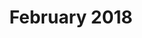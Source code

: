 ---
layout: post
title: "February 2018"
date_range: "22-25 Feb 2018"
venue: "Smith's house (back room)"
games:
  - "Civ4"
  - "Factorio"
memories:
  - "First nerd weekend to use Doodle!"
  - "Smith had to work Friday.  Hugh and Ian played Factorio all night on Thursday night, and greeted Smith Friday morning with a fresh beer"
  - "Off beers that tasted like honey."
  - "Cinnamon/honey bourbon?"
  - "Half a pigs head on the kitchen bench."
  - "Power stayed on all weekend.  Went out 15 minutes after we left."
  - "Smith snuggling with alpacas"
  - "Smith playing with the thumb wheely-mouse."
summary: "Playing Factorio all night until Smith had to get up for work."
---